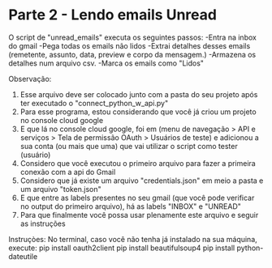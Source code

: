 # Parte 2 - Lendo emails Unread

O script de "unread_emails" executa os seguintes passos:
  -Entra na inbox do gmail
  -Pega todas os emails não lidos
  -Extrai detalhes desses emails (remetente, assunto, data, preview e corpo da mensagem.)
  -Armazena os detalhes num arquivo csv.
  -Marca os emails como "Lidos"

Observação:
1. Esse arquivo deve ser colocado junto com a pasta do seu projeto após ter executado o "connect_python_w_api.py"
2. Para esse programa, estou considerando que você já criou um projeto no console cloud google
3. E que lá no console cloud google, foi em 
(menu de navegação > API e serviços > Tela de permissão OAuth > Usuários de teste) 
e adicionou a sua conta (ou mais que uma) que vai utilizar o script como tester (usuário)
4. Considero que você executou o primeiro arquivo para fazer a primeira conexão com a api do Gmail
5. Considero que já existe um arquivo "credentials.json" em meio a pasta e um arquivo "token.json"
5. E que entre as labels presentes no seu gmail (que você pode verificar no output do primeiro arquivo), há as labels "INBOX" e "UNREAD"
6. Para que finalmente você possa usar plenamente este arquivo e seguir as instruções



Instruçòes:
 No terminal, caso você não tenha já instalado na sua máquina, execute:
 pip install oauth2client
 pip install beautifulsoup4
 pip install python-dateutile

